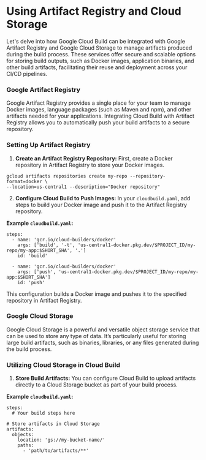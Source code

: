 # Using Artifact Registry and Cloud Storage

Let's delve into how Google Cloud Build can be integrated with Google Artifact Registry and Google Cloud Storage to manage artifacts produced during the build process. These services offer secure and scalable options for storing build outputs, such as Docker images, application binaries, and other build artifacts, facilitating their reuse and deployment across your CI/CD pipelines.

### Google Artifact Registry

Google Artifact Registry provides a single place for your team to manage Docker images, language packages (such as Maven and npm), and other artifacts needed for your applications. Integrating Cloud Build with Artifact Registry allows you to automatically push your build artifacts to a secure repository.

### Setting Up Artifact Registry
1. **Create an Artifact Registry Repository:** First, create a Docker repository in Artifact Registry to store your Docker images.

```
gcloud artifacts repositories create my-repo --repository-format=docker \
--location=us-central1 --description="Docker repository"
```

2. **Configure Cloud Build to Push Images:** In your `cloudbuild.yaml`, add steps to build your Docker image and push it to the Artifact Registry repository.

**Example `cloudbuild.yaml`:**

```
steps:
  - name: 'gcr.io/cloud-builders/docker'
    args: ['build', '-t', 'us-central1-docker.pkg.dev/$PROJECT_ID/my-repo/my-app:$SHORT_SHA', '.']
    id: 'build'

  - name: 'gcr.io/cloud-builders/docker'
    args: ['push', 'us-central1-docker.pkg.dev/$PROJECT_ID/my-repo/my-app:$SHORT_SHA']
    id: 'push'
```

This configuration builds a Docker image and pushes it to the specified repository in Artifact Registry.

### Google Cloud Storage

Google Cloud Storage is a powerful and versatile object storage service that can be used to store any type of data. It’s particularly useful for storing large build artifacts, such as binaries, libraries, or any files generated during the build process.

### Utilizing Cloud Storage in Cloud Build
1. **Store Build Artifacts:** You can configure Cloud Build to upload artifacts directly to a Cloud Storage bucket as part of your build process.

**Example `cloudbuild.yaml`:**

```
steps:
  # Your build steps here

# Store artifacts in Cloud Storage
artifacts:
  objects:
    location: 'gs://my-bucket-name/'
    paths:
      - 'path/to/artifacts/**'
```

